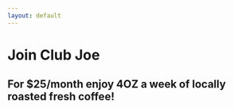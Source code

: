 ```yaml
---
layout: default
---
```


# Join Club Joe
## For $25/month enjoy 4OZ a week of locally roasted fresh coffee!

<form action="https://cgs5owbp56.execute-api.us-west-2.amazonaws.com/prod/stripe_test_handler" method="POST">
  <script src="https://checkout.stripe.com/checkout.js" class="stripe-button" data-key="pk_wjfs21Z5RQ0dmzYNhZJ36BVESbXC4" data-image="https://stripe.com/img/documentation/checkout/marketplace.png"
  data-name="Club Joe"
  data-description="Subscription for 4 ounces per week"
  data-amount="2500"
  data-label="Sign Up Now for $25/month!">
  </script>
</form>